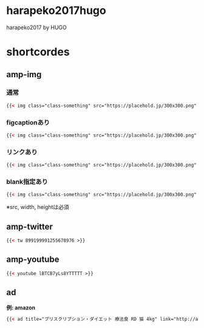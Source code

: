 # harapeko2017hugo
harapeko2017 by HUGO

# shortcordes

## amp-img

### 通常
```html
{{< img class="class-something" src="https://placehold.jp/300x300.png" width="300" height="300" alt="画像自体の説明" >}}
```

### figcaptionあり
```html
{{< img class="class-something" src="https://placehold.jp/300x300.png" width="300" height="300" alt="画像自体の説明" caption="画像に添える説明" >}}
```

### リンクあり
```html
{{< img class="class-something" src="https://placehold.jp/300x300.png" width="300" height="300" alt="画像自体の説明" caption="画像に添える説明" link="http://google.co.jp" >}}
```

### blank指定あり
```html
{{< img class="class-something" src="https://placehold.jp/300x300.png" width="300" height="300" alt="画像自体の説明" caption="画像に添える説明" link="http://google.co.jp" target="_blank" >}}
```

※src, width, heightは必須

## amp-twitter
```html
{{< tw 899199991255678976 >}}
```

## amp-youtube
```html
{{< youtube lBTCB7yLs8YTTTTT >}}
```

## ad
**例: amazon**

```html
{{< ad title="プリスクリプション・ダイエット 療法食 RD 猫 4kg" link="http://amzn.to/2x2RGoO" src="https://images-na.ssl-images-amazon.com/images/I/61p6LU2hjpL._SL1000_.jpg" width="1000" height="1000" >}}
```